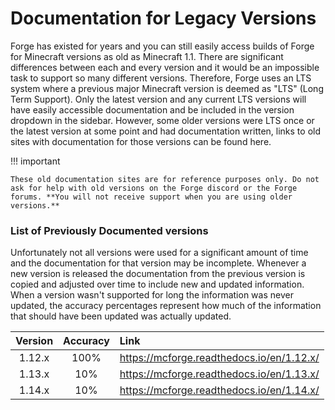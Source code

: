 Documentation for Legacy Versions
=================================

Forge has existed for years and you can still easily access builds of Forge for Minecraft versions as old as Minecraft 1.1. There are significant differences between each and every version and it would be an impossible task to support so many different versions. Therefore, Forge uses an LTS system where a previous major Minecraft version is deemed as "LTS" (Long Term Support). Only the latest version and any current LTS versions will have easily accessible documentation and be included in the version dropdown in the sidebar. However, some older versions were LTS once or the latest version at some point and had documentation written, links to old sites with documentation for those versions can be found here.

!!! important

    These old documentation sites are for reference purposes only. Do not ask for help with old versions on the Forge discord or the Forge forums. **You will not receive support when you are using older versions.**


### List of Previously Documented versions

Unfortunately not all versions were used for a significant amount of time and the documentation for that version may be incomplete. Whenever a new version is released the documentation from the previous version is copied and adjusted over time to include new and updated information. When a version wasn't supported for long the information was never updated, the accuracy percentages represent how much of the information that should have been updated was actually updated.

|    Version    |  Accuracy  |                  Link                     |
|:-------------:|:----------:|:------------------------------------------|
|    1.12.x     |   100%     | https://mcforge.readthedocs.io/en/1.12.x/ |
|    1.13.x     |    10%     | https://mcforge.readthedocs.io/en/1.13.x/ |
|    1.14.x     |    10%     | https://mcforge.readthedocs.io/en/1.14.x/ |